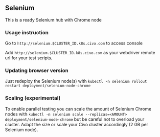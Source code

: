 ## Selenium

This is a ready Selenium hub with Chrome node

### Usage instruction

Go to `http://selenium.$CLUSTER_ID.k8s.civo.com` to access console

Add `http://selenium.$CLUSTER_ID.k8s.civo.com` as your webdriver remote url for your test scripts. 

### Updating browser version

Just redeploy the Selenium node(s) with `kubectl -n selenium rollout restart deployment/selenium-node-chrome`

### Scaling (experimental)

To enable parallel testing you can scale the amount of Selenium Chrome nodes with 
`kubectl -n selenium scale --replicas=<AMOUNT> deployment/selenium-node-chrome`
but be careful not to overload your cluster.
Adapt the size or scale your Civo cluster accordingly (2 GB per Selenium node).  
